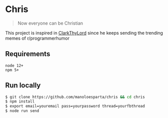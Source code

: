 # Chris

> Now everyone can be Christian

This project is inspired in [ClarkThyLord](https://github.com/ClarkThyLord) since he keeps sending the trending memes of r/programmerhumor

## Requirements
```
node 12+
npm 5+
```

## Run locally
```bash
$ git clone https://github.com/manoloesparta/chris && cd chris
$ npm install
$ export email=youremail pass=yourpassword thread=yourfbthread
$ node run send
```
